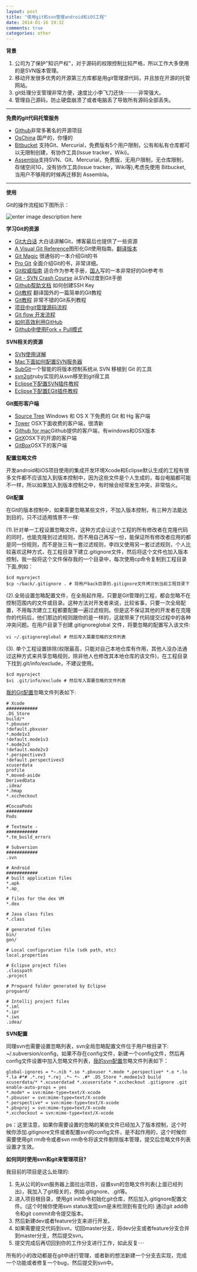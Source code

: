 ```yaml
---
layout: post
title: "使用git和svn管理android和iOS工程"
date: 2014-01-16 19:32
comments: true
categories: other
---
```


**背景**

 1. 公司为了保护"知识产权"，对于源码的权限控制比较严格，所以工作大多使用的是SVN版本管理。
 2. 移动开发很多优秀的开源第三方库都是用git管理源代码，并且放在开源的托管网站。
 3. git处理分支管理非常方便，速度比小李飞刀还快··········非常强大。
 4. 管理自己源码，防止硬盘崩溃了或者电脑丢了导致所有源码全部丢失。

---

**免费的git代码托管服务**

 - [Github][1]非常多著名的开源项目
 - [OsChina][2] 国产的，你懂的
 - [Bitbucket][3] 支持Git、Mercurial，免费版有5个用户限制，公有和私有仓库都可以无限制创建，有协作工具(Issue tracker，Wiki)。
 - [Assembla][4]支持SVN、Git、Mercurial，免费版，无用户限制，无仓库限制，存储空间1G，没有协作工具(Issue tracker，Wiki等),考虑先使用 Bitbucket, 当用户不够用的时候再迁移到 Assembla。

---

**使用**

Git的操作流程如下图所示：

![enter image description here][5]

**学习Git的资源**

 - [Git大白话][6] 大白话讲解Git，博客最后也提供了一些资源
 - [A Visual Git Reference][7]图形化Git使用指南。[翻译版本][8]
 - [Git Magic][9] 很通俗的一本介绍Git的书 
 - [Pro Git][10]  全面介绍Git的书，非常详细。 
 - [Git权威指南][11] 适合作为参考手册，[国人][12]写的一本非常好的Git参考书
 - [Git - SVN Crash Course][13] 从SVN过度到Git手册
 - [Github帮助文档][14] 如何创建SSH Key
 - [Git教程][15] 翻译国外的一篇简单的Git教程
 - [Git教程][33] 非常不错的Git系列教程
 - [项目中git管理源码流程][16]
 - [Git flow 开发流程][17]
 - [如何高效利用GitHub][18]
 - [Github中使用Fork + Pull模式][19]


**SVN相关的资源**

 - [SVN使用详解][20]
 - [Mac下面如何配置SVN服务器][21]
 - [SubGit][22]一个智能的将版本控制系统从 SVN 移植到 Git 的工具
 - [svn2git][23]ruby实现的从svn移至到git得工具
 - [Eclipse下配置SVN插件教程][24]
 - [Eclipse下配置EGit插件教程][25]
 


**Git图形客户端**

 - [Source Tree][26] Windows 和 OS X 下免费的 Git 和 Hg 客户端
 - [Tower][27] OSX下面收费的客户端，很清新
 - [Github for mac][28]Github提供的客户端，有windows和OSX版本
 - [GitX][29]OSX下的开源的客户端
 - [GitBox][30]OSX下的客户端

**配置忽略文件**

开发android和iOS项目使用的集成开发环境Xcode和Eclipse默认生成的工程有很多文件都不应该加入到版本控制中，因为这些文件是个人生成的，每台电脑都可能不一样，所以如果加入到版本控制之中，有时候会经常发生冲突，非常恼火。

**Git配置**

在Git的版本控制中，如果需要忽略某些文件，不加入版本控制，有三种方法能达到目的，只不过适用情景不一样:

(1).针对单一工程设置忽略文件，这种方式会让这个工程的所有修改者在克隆代码的同时，也能克隆到过滤规则，而不用自己再写一份，能保证所有修改者应用的都是同一份规则，而不是张三有一套过滤规则，李四又使用另一套过滤规则，个人比较喜欢这种方式，在工程目录下建立.gitignore文件，然后将这个文件也加入版本控制，我一般将这个文件保存我的一个目录中，每次使用cp命令复制到工程目录下面,例如：

    $cd myproject
    $cp ~/back/.gitignore . # 将用户back目录的.gitignore文件拷贝到当前工程目录下

(2).全局设置忽略配置文件，在全局起作用，只要是Git管理的工程，都会忽略不在控制范围内的文件或目录。这种方法对开发者来说，比较省事，只要一次全局配置，不用每次建立工程都要配置一遍过滤规则。但是这不保证其他的开发者在克隆你的代码后，他们那边的规则跟你的是一样的，这就带来了代码提交过程中的各种冲突问题。在用户目录下创建.gitignoreglobal 文件，将要忽略的配置写入该文件:

    vi ~/.gitignoreglobal # 然后写入需要忽略的文件列表


(3). 单个工程设置排除(权限最高，只能对自己本地仓库有作用，其他人没办法通过这种方式来共享忽略规则，除非他人也修改其本地仓库的该文件)，在工程目录下找到.git/info/exclude，不建议使用。

    $cd myproject
    $vi .git/info/exclude # 然后写入需要忽略的文件列表

[我的Git配置][31]忽略文件列表如下:

    # Xcode 
    ############
    .DS_Store
    build/*
    *.pbxuser
    !default.pbxuser
    *.mode1v3
    !default.mode1v3
    *.mode2v3
    !default.mode2v3
    *.perspectivev3
    !default.perspectivev3
    xcuserdata
    profile
    *.moved-aside
    DerivedData
    .idea/
    *.hmap
    *.xccheckout
    
    #CocoaPods
    ##########
    Pods
    
    # Textmate -
    ############
    *.tm_build_errors
    
    # Subversion
    ############
    .svn
    
    # Android
    ############
    # built application files
    *.apk
    *.ap_
    
    # files for the dex VM
    *.dex
    
    # Java class files
    *.class
    
    # generated files
    bin/
    gen/
    
    # Local configuration file (sdk path, etc)
    local.properties
    
    # Eclipse project files
    .classpath
    .project
    
    # Proguard folder generated by Eclipse
    proguard/
    
    # Intellij project files
    *.iml
    *.ipr
    *.iws
    .idea/

**SVN配置**

同理svn也需要设置忽略列表，svn全局忽略配置文件位于用户根目录下:  ~/.subversion/config，如果不存在config文件，新建一个config文件，然后再config文件设置中加入忽略文件列表，[我的svn配置][32]忽略文件列表如下：

    global-ignores = *~.nib *.so *.pbxuser *.mode *.perspective* *.o *.lo *.la #*# .*.rej *.rej .*~ *~ .#* .DS_Store *.modee1v3 build xcuserdata/* *.xcuserdatad *.xcuserstate *.xccheckout .gitignore .git
    enable-auto-props = yes
    *.mode* = svn:mime-type=text/X-xcode
    *.pbxuser = svn:mime-type=text/X-xcode
    *.perspective* = svn:mime-type=text/X-xcode
    *.pbxproj = svn:mime-type=text/X-xcode
    *.xccheckout = svn:mime-type=text/X-xcode

ps：这里注意，如果你需要设置的忽略的某些文件已经加入了版本控制，这个时候你添加.gitignore文件或者配置svn的config文件，是不起作用的，这个时候你需要使用git rm命令或者svn rm命令将该文件剔除版本管理，提交后忽略文件列表设置才生效。

**如何同时使用svn和git来管理项目?**

我目前的项目是这么处理的:

 1. 先从公司的svn服务器上面拉出项目，设置svn的忽略文件列表(上面已经列出)，我加入了git相关的，例如.gitignore、.git等。
 2. 进入项目根目录，使用git init命令初始化git仓库，然后加入.gitignore配置文件。(这个时候你使用svn
    status发现svn是未检测到有变化的) 通过git add命令和git commit命令提交版本。
 3. 然后新建dev或者feature分支来进行开发。
 4. 如果需要提交代码到svn，切回master分支，将dev分支或者feature分支合并到master分支，然后提交svn。
 5. 提交完成后再切回到你的工作分支进行工作，如此反复····

所有的小的改动都是在git中进行管理，或者新的想法新建一个分支去实现，完成一个功能或者修复一个bug，然后提交到svn中。


  [1]: https://github.com/
  [2]: http://git.oschina.net/
  [3]: https://bitbucket.org/
  [4]: http://www.assembla.com/
  [5]: http://i.stack.imgur.com/MgaV9.png
  [6]: http://rogerdudler.github.io/git-guide/index.zh.html
  [7]: http://marklodato.github.io/visual-git-guide/index-en.html
  [8]: http://marklodato.github.io/visual-git-guide/index-zh-cn.html
  [9]: http://www-cs-students.stanford.edu/~blynn/gitmagic/intl/zh_cn/
  [10]: http://git-scm.com/book/zh
  [11]: http://www.worldhello.net/
  [12]: http://www.worldhello.net/
  [13]: http://git.or.cz/course/svn.html
  [14]: https://help.github.com/articles/generating-ssh-keys
  [15]: http://www.cnblogs.com/zhangjing230/archive/2012/05/09/2489745.html
  [16]: http://danielxu.github.io/blog/2013/02/18/git-simple-workflow/
  [17]: http://ihower.tw/blog/archives/5140
  [18]: http://www.yangzhiping.com/tech/github.html
  [19]: http://www.worldhello.net/gotgithub/04-work-with-others/010-fork-and-pull.html
  [20]: http://www.cocoachina.com/bbs/read.php?tid=112069
  [21]: http://www.cnblogs.com/onlyfu/archive/2012/05/08/2489814.html
  [22]: http://subgit.com/documentation/index.html
  [23]: https://github.com/nirvdrum/svn2git
  [24]: http://www.cnblogs.com/chencidi/articles/1904781.html
  [25]: http://blog.csdn.net/luckarecs/article/details/7427605
  [26]: http://sourcetreeapp.com/
  [27]: http://www.git-tower.com/
  [28]: http://mac.github.com/
  [29]: http://gitx.laullon.com/
  [30]: https://itunes.apple.com/gb/app/gitbox/id403388357?mt=12
  [31]: https://gist.github.com/jackyzonewen/7262190
  [32]: https://gist.github.com/jackyzonewen/8119689/edit
  [33]: http://www.liaoxuefeng.com/wiki/0013739516305929606dd18361248578c67b8067c8c017b000
